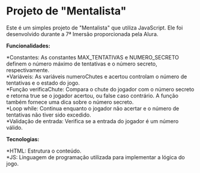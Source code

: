 # Projeto de "Mentalista"
Este é um simples projeto de "Mentalista" que utiliza JavaScript. Ele foi desenvolvido durante a 7ª Imersão proporcionada pela Alura.

**Funcionalidades:**

*Constantes: As constantes MAX_TENTATIVAS e NUMERO_SECRETO definem o número máximo de tentativas e o número secreto, respectivamente.<br>
*Variáveis: As variáveis numeroChutes e acertou controlam o número de tentativas e o estado do jogo.<br>
*Função verificaChute: Compara o chute do jogador com o número secreto e retorna true se o jogador acertou, ou false caso contrário. A função também fornece uma dica sobre o número secreto.<br>
*Loop while: Continua enquanto o jogador não acertar e o número de tentativas não tiver sido excedido.<br>
*Validação de entrada: Verifica se a entrada do jogador é um número válido.

**Tecnologias:**

*HTML: Estrutura o conteúdo.<br>
*JS: Linguagem de programação utilizada para implementar a lógica do jogo.
